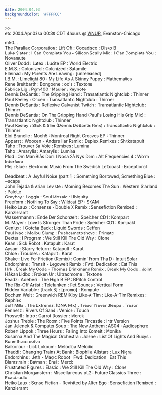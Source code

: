 ```yaml
---
date: 2004.04.03
backgroundColor: '#FFFFCC'
---
```


\>>  
etc 2004.Apr.03sa 00:30 CDT 4hours @ [WNUR](http://www.wnur.org/), Evanston-Chicago  

m50...  
The Parallax Corporation : Lift Off : Cocadisco : Disko B  
Luke Slater : I Can Complete You - Silicon Scally Mix : I Can Complete You : Novamute  
Oliver Dodd : Latex : Lucite EP : World Electric  
E.M.S. : Colonized : Colonized : Satamile  
Elleinad : My Parents Are Leaving : \[unreleased\]  
I.B.M. : Limelight 80 : My Life As A Skinny Puppy : Mathematics  
Rene Breitbarth : Bongoone : oo's : Textone  
Fabrice Lig : Pgm400 : Mauler : Keynote  
Dennis DeSantis : The Gripping Hand : Transatlantic Nightclub : Thinner  
Paul Keeley : Ohcen : Transatlantic Nightclub : Thinner  
Dennis DeSantis : Reflexive Calvanist Twitch : Transatlantic Nightclub : Thinner  
Dennis DeSantis : On The Gripping Hand (Paul's Losing His Grip Mix) : Transatlantic Nightclub : Thinner  
Paul Keeley : Slick & Slim (Dennis DeSantis Rmx) : Transatlantic Nightclub : Thinner  
Eloi Brunelle : Moch5 : Montreal Night Grooves EP : Thinner  
Apparat : Wooden - Anders Ilar Remix : Duplex.Remixes : Shitkatapult  
Taho : Trouver Sa Voie : Remixes : Lumina  
Taho : Amarylis : Amarylis : Lumina  
Plod : Om Man Blås Dom I Nosa Så Nys Dom : Alt Frequencies 4 : Worm Interface  
Plej : Blue : Electronic Music From The Swedish Leftcoast : Exceptional  

Deadbeat : A Joyful Noise (part 1) : Something Borrowed, Something Blue : ~scape  
John Tejada & Arian Leviste : Morning Becomes The Sun : Western Starland : Palette  
Greyboy : Loggia : Soul Mosaic : Ubiquity  
Freeform : Nothing To Say : Wildcat EP : SKAM  
Heiko Laux : Consense - Double X Remix : Sensefiction Remixed : Kanzleramt  
Wassermannn : Ende Der Schonzeit : Speicher CD1 : Kompakt  
M. Mayer : Love Is Stronger Than Pride : Speicher CD1 : Kompakt  
Genius : I Gotcha Back : Liquid Swords : Geffen  
Paul Mac : Malibu Slump : Pushcametoshove : Primate  
Dexter : I Program : We Still Kill The Old Way : Clone  
Kean : Sick Robot : Katapult : Karat  
Aysam : Starry Return : Katapult : Karat  
Chloé : Troubles : Katapult : Karat  
Shake : Live For Friction (Remix) : Comin' From Tha D : Intuit Solar  
Endorphins : Transit - Legowelt Remix : Fwd: Dedication : Eat This  
Hrk : Break My Code - Thomas Brinkmann Remix : Break My Code : Joint  
Håkan Lidbo : Froken Ur : Ultrachrome : Textone  
Feadz : Adebesi : The High B EP : BPitch Control  
The Rip-Off Artist : Telefunken : Pet Sounds : Vertical Form  
Hidden Variable : \[track 8\] : \[promo\] : Kompute  
Bochum Welt : Greenwich REMIX by Like-A-Tim : Like-A-Tim Remixes : Rephlex  
Jeff Mills : The Extremist (DNA Mix) : Tresor Never Sleeps : Tresor  
Fennesz : Rivers Of Sand : Venice : Touch  
Proswell : Intro : Carrot Dossier : Merck  
Joshua Treble : The Room : Five Points Fincastle : Intr Version  
Jan Jelenek & Computer Soup : The New Anthem : AS04 : Audiosphere  
Robert Lippok : Three Hours : Falling Into Komeit : Monika  
Susanna And The Magical Orchestra : Jolene : List Of Lights And Buoys : Rune Grammofon  
Baikonour : Lick Lokoum : Melodica Melodic  
Thaddi : Changing Trains At Bank : Biophilia Allstars : Lux Nigra  
Endorphins : Jeth - Magic Robot : Fwd: Dedication : Eat This  
Blamstrain : Batman : Ensi : Merck  
Frustrated Figures : Elastic : We Still Kill The Old Way : Clone  
Christian Morganstern : Miscellaneous pt.2 : Future Classics Three : Exactaudio  
Heiko Laux : Sense Fiction - Revisited by Alter Ego : Sensefiction Remixed : Kanzleramt